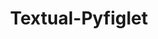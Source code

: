 ---
title: "Textual-Pyfiglet"
externalUrl: "https://www.github.com/edward-jazzhands/textual-pyfiglet"
tags: ["python", "textual", "tui", "pyfiglet", "ascii-art"]
summary: "A widget that fully integrates the famous FIGlet ASCII art generator into Textual."
showSummary: true
weight: 9_999
---